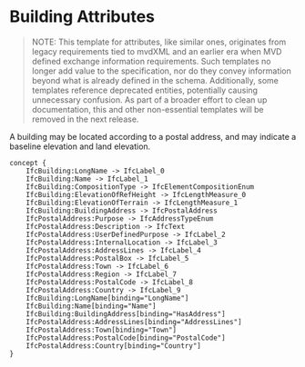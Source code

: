 Building Attributes
===================

> NOTE: This template for attributes, like similar ones, originates from legacy requirements tied to mvdXML and an earlier era when MVD defined exchange information requirements. Such templates no longer add value to the specification, nor do they convey information beyond what is already defined in the schema. Additionally, some templates reference deprecated entities, potentially causing unnecessary confusion.
As part of a broader effort to clean up documentation, this and other non-essential templates will be removed in the next release.

A building may be located according to a postal address, and may indicate a baseline elevation and land elevation.

```
concept {
    IfcBuilding:LongName -> IfcLabel_0
    IfcBuilding:Name -> IfcLabel_1
    IfcBuilding:CompositionType -> IfcElementCompositionEnum
    IfcBuilding:ElevationOfRefHeight -> IfcLengthMeasure_0
    IfcBuilding:ElevationOfTerrain -> IfcLengthMeasure_1
    IfcBuilding:BuildingAddress -> IfcPostalAddress
    IfcPostalAddress:Purpose -> IfcAddressTypeEnum
    IfcPostalAddress:Description -> IfcText
    IfcPostalAddress:UserDefinedPurpose -> IfcLabel_2
    IfcPostalAddress:InternalLocation -> IfcLabel_3
    IfcPostalAddress:AddressLines -> IfcLabel_4
    IfcPostalAddress:PostalBox -> IfcLabel_5
    IfcPostalAddress:Town -> IfcLabel_6
    IfcPostalAddress:Region -> IfcLabel_7
    IfcPostalAddress:PostalCode -> IfcLabel_8
    IfcPostalAddress:Country -> IfcLabel_9
    IfcBuilding:LongName[binding="LongName"]
    IfcBuilding:Name[binding="Name"]
    IfcBuilding:BuildingAddress[binding="HasAddress"]
    IfcPostalAddress:AddressLines[binding="AddressLines"]
    IfcPostalAddress:Town[binding="Town"]
    IfcPostalAddress:PostalCode[binding="PostalCode"]
    IfcPostalAddress:Country[binding="Country"]
}
```
